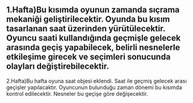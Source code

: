 1.Hafta)Bu kısımda oyunun zamanda sıçrama mekaniği geliştirilecektir. Oyunda bu kısım tasarlanan saat üzerinden yürütülecektir. Oyuncu saati kullandığında geçmişle gelecek arasında geçiş yapabilecek, belirli nesnelerle etkileşime girecek ve seçimleri sonucunda olayları değiştirebilecektir.
--------
2.Hafta)Bu hafta oyuna saat objesi eklendi. Saat ile geçmiş gelecek arası geçişler yapılacaktır. Oyuncunun bulunduğu zaman dönemi bu kısımda kontrol edilecektir. Nesneler bu geçişe göre değişecektir.
